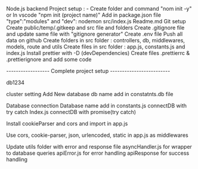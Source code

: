 Node.js backend Project setup : -
    Create folder and command "nom init -y" or In vscode "npm init (project name)"
    Add in package.json file "type":"modules" and "dev": nodemon src/index.js
    Readme.md
    Git setup
    Create public/temp/.gitkeep and src file and folders
    Create .gitignore file and update same file with "gitignore generator"
    Create .env file
Push all data on github
    Create folders in src folder : controllers, db, middlewares, models, route and utils
    Create files in src folder : app.js, constants.js and index.js
    Install prettier with -D (devDependencies)
    Create files .prettierrc & .prettierignore and add some code

------------------ Complete project setup -------------------------

db1234

cluster setting
    Add New database
db name add in constatnts.db file

Database connection
    Database name add in constants.js
    connectDB with try catch
    Index.js connectDB with promise(try catch)

Install cookieParser and cors and import in app.js

Use cors, cookie-parser, json, urlencoded, static in app.js as middlewares

Update utils folder with error and response file
    asyncHandler.js for wrapper to database queries
    apiError.js for error handling
    apiResponse for success handling



